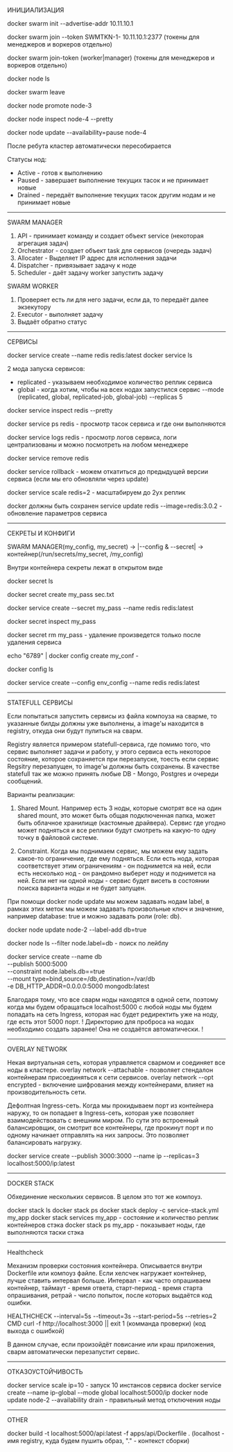 ИНИЦИАЛИЗАЦИЯ


docker swarm init --advertise-addr 10.11.10.1

docker swarm join --token SWMTKN-1-<token> 10.11.10.1:2377 (токены для менеджеров и воркеров отдельно)

docker swarm join-token (worker|manager)
(токены для менеджеров и воркеров отдельно)

docker node ls 

docker swarm leave

docker node promote node-3

docker node inspect node-4 --pretty

docker node update --availability=pause node-4

После ребута кластер автоматически пересобирается

Статусы нод:
- Active  - готов к выполнению
- Paused - завершает выполнение текущих тасок и не принимает новые
- Drained - передаёт выполнение текущих тасок другим нодам и не принимает новые

------------------------------------------------------------------------------------------------------------------------

SWARM MANAGER


1) API - принимает команду и создает объект service (некоторая агрегация задач)
2) Orchestrator - создает объект task для сервисов (очередь задач)
3) Allocater - Выделяет IP адрес для исполнения задачи
4) Dispatcher - привязывает задачу к ноде
5) Scheduler - даёт задачу worker запустить задачу 

SWARM WORKER

1) Проверяет есть ли для него задачи, если да, то передаёт далее экзекутору
2) Executor - выполняет задачу
3) Выдаёт обратно статус

------------------------------------------------------------------------------------------------------------------------

СЕРВИСЫ

docker service create --name redis redis:latest
docker service ls

2 мода запуска сервисов:
- replicated - указываем необходимое количество реплик сервиса
- global - когда хотим, чтобы на всех нодах запустился сервис
--mode (replicated, global, replicated-job, global-job)
--replicas 5 

docker service inspect redis --pretty

docker service ps redis - просмотр тасок сервиса и где они выполняются

docker service logs redis - просмотр логов сервиса, логи централизованы и можно посмотреть на любом менеджере

docker service remove redis

docker service rollback - можем откатиться до предыдущей версии сервиса (если мы его обновляли через update)

docker service scale redis=2 - масштабируем до 2ух реплик

docker должны быть сохранен service update redis --image=redis:3.0.2 - обновление параметров сервиса

------------------------------------------------------------------------------------------------------------------------

СЕКРЕТЫ И КОНФИГИ

SWARM MANAGER(my_config, my_secret) -> |--config & --secret| -> контейнер(/run/secrets/my_secret, /my_config) 

Внутри контейнера секреты лежат в открытом виде

docker secret ls

docker secret create my_pass sec.txt

docker service create --secret my_pass --name redis redis:latest

docker secret inspect my_pass

docker secret rm my_pass - удаление произведется только после удаления сервиса

echo "6789" | docker config create my_conf -

docker config ls

docker service create --config env_config  --name redis redis:latest

------------------------------------------------------------------------------------------------------------------------

STATEFULL СЕРВИСЫ

Если попытаться запустить сервисы из файла компоуза на сварме, то указанные билды должны уже выполнены, 
а image'ы находится в registry, откуда они будут пулиться на сварм.

Registry является примером statefull-сервиса, где помимо того, что сервис выполняет задачи и работу, у этого
сервиса есть некоторое состояние, которое сохраняется при перезапуске, тоесть если сервис Regsitry перезапущен,
то image'ы должны быть сохранены. В качестве statefull так же можно принять любые DB - Mongo, Postgres и 
очереди сообщений.

Варианты реализации:

1) Shared Mount. 
Например есть 3 ноды, которые смотрят все на один shared mount, это может быть общая подключенная
папка, может быть облачное хранилище (кастомные драйвера). Сервис где угодно может подняться и все реплики
будут смотреть на какую-то одну точку в файловой системе.

2) Constraint. 
Когда мы поднимаем сервис, мы можем ему задать какое-то ограничение, где ему подняться.
Если есть нода, которая соответствует этим ограничениям - он поднимется на ней, если есть несколько нод - он
рандомно выберет ноду и поднимется на ней. Если нет ни одной ноды - сервис будет висеть в состоянии поиска варианта
ноды и не будет запущен.

При помощи docker node update мы можем задавать нодам label, в рамках этих меток мы можем задавать произвольные
ключ и значение, например database: true и можно задавать роли (role: db).

docker node update node-2 --label-add db=true

docker node ls --filter node.label=db - поиск по лейблу

docker service create --name db \
--publish 5000:5000 \
--constraint node.labels.db==true \
--mount type=bind,source=/db,destination=/var/db \
-e DB_HTTP_ADDR=0.0.0.0:5000 mongodb:latest

Благодаря тому, что все сварм ноды находятся в одной сети, 
поэтому когда мы будем обращаться localhost:5000 с любой ноды мы будем попадать на сеть Ingress,
которая нас будет редиректить уже на ноду, где есть этот 5000 порт. 
! Директорию для проброса на нодах необходимо создать заранее! Она не создаётся автоматически. !

------------------------------------------------------------------------------------------------------------------------

OVERLAY NETWORK

Некая виртуальная сеть, которая управляется свармом и соединяет все ноды в кластере.
overlay network --attachable - позволяет стендалон контейнерам присоединяться к сети сервисов.
overlay network --opt encrypted - включение шифрования между контейнерами, влияет на производительность сети.

Дефолтная Ingress-сеть.
Когда мы прокидываем порт из контейнера наружу, то он попадает в Ingress-сеть, которая уже позволяет взаимодействовать
с внешним миром. По сути это встроенный балансировщик, он смотрит все контейнеры, где прокинут порт и по одному начинает 
отправлять на них запросы. Это позволяет балансировать нагрузку.


docker service create --publish 3000:3000 --name ip --replicas=3  localhost:5000/ip:latest 

------------------------------------------------------------------------------------------------------------------------

DOCKER STACK

Обхединение нескольких сервисов. В целом это тот же компоуз.

docker stack ls
docker stack ps
docker stack deploy -c service-stack.yml my_app
docker stack services my_app - состояние и количество реплик контейнеров стэка
docker stack ps my_app - показывает ноды, где выполняются таски стэка


------------------------------------------------------------------------------------------------------------------------

Healthcheck

Механизм проверки состояния контейнера.
Описывается внутри Dockerfile или компоуз файле.
Если хелсчек нагружает контейнер, лучше ставить интервал больше.
Интервал - как часто опрашиваем контейнер, таймаут - время ответа, старт-период - время старта опрашивания,
ретрай - число попыток, после которых выдаётся код ошибки.

HEALTHCHECK --interval=5s --timeout=3s --start-period=5s --retries=2 \
	CMD curl -f http://localhost:3000 || exit 1
(комманда проверки)					(код выхода с ошибкой)

В данном случае, если произойдёт повисание или краш приложения, сварм автоматически перезапустит сервис.


------------------------------------------------------------------------------------------------------------------------

ОТКАЗОУСТОЙЧИВОСТЬ

docker service scale ip=10 - запуск 10 инстансов сервиса
docker service create --name ip-global --mode global localhost:5000/ip
docker node update node-2 --availability drain - правильный метод отключения ноды

------------------------------------------------------------------------------------------------------------------------
OTHER

docker build -t localhost:5000/api:latest -f apps/api/Dockerfile . 
(localhost - имя registry, куда будем пушить образ, "." - контекст сборки)